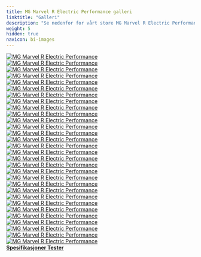 ```yaml
---
title: MG Marvel R Electric Performance galleri
linktitle: "Galleri"
description: "Se nedenfor for vårt store MG Marvel R Electric Performance bildegalleri. Klikk på bildene for høyoppløselige versjoner."
weight: 5
hidden: true
navicon: bi-images
---
```

<!-- markdownlint-disable MD033 -->
<div class="row" id ="my-gallery">
	<div class="pswp-grid-item col-6 col-md-4">
		<a href="https://media.evkx.net/multimedia/models/mg/marvel_r/marvel_r_electric_performance/cupholder_1.jpg"
data-pswp-src="https://media.evkx.net/multimedia/models/mg/marvel_r/marvel_r_electric_performance/cupholder_1.jpg"
data-pswp-width="3000"
data-pswp-height="2308" 
target="_blank">
			<img src="https://media.evkx.net/multimedia/models/mg/marvel_r/marvel_r_electric_performance/cupholder_1_xst.jpg" alt="MG Marvel R Electric Performance" class="img-fluid img-thumbnail" />
		</a>
	</div>
	<div class="pswp-grid-item col-6 col-md-4">
		<a href="https://media.evkx.net/multimedia/models/mg/marvel_r/marvel_r_electric_performance/doorstorage_1.jpg"
data-pswp-src="https://media.evkx.net/multimedia/models/mg/marvel_r/marvel_r_electric_performance/doorstorage_1.jpg"
data-pswp-width="3000"
data-pswp-height="2132" 
target="_blank">
			<img src="https://media.evkx.net/multimedia/models/mg/marvel_r/marvel_r_electric_performance/doorstorage_1_xst.jpg" alt="MG Marvel R Electric Performance" class="img-fluid img-thumbnail" />
		</a>
	</div>
	<div class="pswp-grid-item col-6 col-md-4">
		<a href="https://media.evkx.net/multimedia/models/mg/marvel_r/marvel_r_electric_performance/drivetrain_1.jpg"
data-pswp-src="https://media.evkx.net/multimedia/models/mg/marvel_r/marvel_r_electric_performance/drivetrain_1.jpg"
data-pswp-width="3000"
data-pswp-height="2313" 
target="_blank">
			<img src="https://media.evkx.net/multimedia/models/mg/marvel_r/marvel_r_electric_performance/drivetrain_1_xst.jpg" alt="MG Marvel R Electric Performance" class="img-fluid img-thumbnail" />
		</a>
	</div>
	<div class="pswp-grid-item col-6 col-md-4">
		<a href="https://media.evkx.net/multimedia/models/mg/marvel_r/marvel_r_electric_performance/exterior_1.jpg"
data-pswp-src="https://media.evkx.net/multimedia/models/mg/marvel_r/marvel_r_electric_performance/exterior_1.jpg"
data-pswp-width="3000"
data-pswp-height="2000" 
target="_blank">
			<img src="https://media.evkx.net/multimedia/models/mg/marvel_r/marvel_r_electric_performance/exterior_1_xst.jpg" alt="MG Marvel R Electric Performance" class="img-fluid img-thumbnail" />
		</a>
	</div>
	<div class="pswp-grid-item col-6 col-md-4">
		<a href="https://media.evkx.net/multimedia/models/mg/marvel_r/marvel_r_electric_performance/exterior_2.jpg"
data-pswp-src="https://media.evkx.net/multimedia/models/mg/marvel_r/marvel_r_electric_performance/exterior_2.jpg"
data-pswp-width="2560"
data-pswp-height="1707" 
target="_blank">
			<img src="https://media.evkx.net/multimedia/models/mg/marvel_r/marvel_r_electric_performance/exterior_2_xst.jpg" alt="MG Marvel R Electric Performance" class="img-fluid img-thumbnail" />
		</a>
	</div>
	<div class="pswp-grid-item col-6 col-md-4">
		<a href="https://media.evkx.net/multimedia/models/mg/marvel_r/marvel_r_electric_performance/exterior_3.jpg"
data-pswp-src="https://media.evkx.net/multimedia/models/mg/marvel_r/marvel_r_electric_performance/exterior_3.jpg"
data-pswp-width="3000"
data-pswp-height="2001" 
target="_blank">
			<img src="https://media.evkx.net/multimedia/models/mg/marvel_r/marvel_r_electric_performance/exterior_3_xst.jpg" alt="MG Marvel R Electric Performance" class="img-fluid img-thumbnail" />
		</a>
	</div>
	<div class="pswp-grid-item col-6 col-md-4">
		<a href="https://media.evkx.net/multimedia/models/mg/marvel_r/marvel_r_electric_performance/exterior_4.jpg"
data-pswp-src="https://media.evkx.net/multimedia/models/mg/marvel_r/marvel_r_electric_performance/exterior_4.jpg"
data-pswp-width="3000"
data-pswp-height="2000" 
target="_blank">
			<img src="https://media.evkx.net/multimedia/models/mg/marvel_r/marvel_r_electric_performance/exterior_4_xst.jpg" alt="MG Marvel R Electric Performance" class="img-fluid img-thumbnail" />
		</a>
	</div>
	<div class="pswp-grid-item col-6 col-md-4">
		<a href="https://media.evkx.net/multimedia/models/mg/marvel_r/marvel_r_electric_performance/frontseats_1.jpg"
data-pswp-src="https://media.evkx.net/multimedia/models/mg/marvel_r/marvel_r_electric_performance/frontseats_1.jpg"
data-pswp-width="3000"
data-pswp-height="1999" 
target="_blank">
			<img src="https://media.evkx.net/multimedia/models/mg/marvel_r/marvel_r_electric_performance/frontseats_1_xst.jpg" alt="MG Marvel R Electric Performance" class="img-fluid img-thumbnail" />
		</a>
	</div>
	<div class="pswp-grid-item col-6 col-md-4">
		<a href="https://media.evkx.net/multimedia/models/mg/marvel_r/marvel_r_electric_performance/frontseats_2.jpg"
data-pswp-src="https://media.evkx.net/multimedia/models/mg/marvel_r/marvel_r_electric_performance/frontseats_2.jpg"
data-pswp-width="3000"
data-pswp-height="1999" 
target="_blank">
			<img src="https://media.evkx.net/multimedia/models/mg/marvel_r/marvel_r_electric_performance/frontseats_2_xst.jpg" alt="MG Marvel R Electric Performance" class="img-fluid img-thumbnail" />
		</a>
	</div>
	<div class="pswp-grid-item col-6 col-md-4">
		<a href="https://media.evkx.net/multimedia/models/mg/marvel_r/marvel_r_electric_performance/frontseats_3.jpg"
data-pswp-src="https://media.evkx.net/multimedia/models/mg/marvel_r/marvel_r_electric_performance/frontseats_3.jpg"
data-pswp-width="3000"
data-pswp-height="1999" 
target="_blank">
			<img src="https://media.evkx.net/multimedia/models/mg/marvel_r/marvel_r_electric_performance/frontseats_3_xst.jpg" alt="MG Marvel R Electric Performance" class="img-fluid img-thumbnail" />
		</a>
	</div>
	<div class="pswp-grid-item col-6 col-md-4">
		<a href="https://media.evkx.net/multimedia/models/mg/marvel_r/marvel_r_electric_performance/frunk_1.jpg"
data-pswp-src="https://media.evkx.net/multimedia/models/mg/marvel_r/marvel_r_electric_performance/frunk_1.jpg"
data-pswp-width="2560"
data-pswp-height="1708" 
target="_blank">
			<img src="https://media.evkx.net/multimedia/models/mg/marvel_r/marvel_r_electric_performance/frunk_1_xst.jpg" alt="MG Marvel R Electric Performance" class="img-fluid img-thumbnail" />
		</a>
	</div>
	<div class="pswp-grid-item col-6 col-md-4">
		<a href="https://media.evkx.net/multimedia/models/mg/marvel_r/marvel_r_electric_performance/headlights_1.jpg"
data-pswp-src="https://media.evkx.net/multimedia/models/mg/marvel_r/marvel_r_electric_performance/headlights_1.jpg"
data-pswp-width="3000"
data-pswp-height="1701" 
target="_blank">
			<img src="https://media.evkx.net/multimedia/models/mg/marvel_r/marvel_r_electric_performance/headlights_1_xst.jpg" alt="MG Marvel R Electric Performance" class="img-fluid img-thumbnail" />
		</a>
	</div>
	<div class="pswp-grid-item col-6 col-md-4">
		<a href="https://media.evkx.net/multimedia/models/mg/marvel_r/marvel_r_electric_performance/headlights_2.jpg"
data-pswp-src="https://media.evkx.net/multimedia/models/mg/marvel_r/marvel_r_electric_performance/headlights_2.jpg"
data-pswp-width="2560"
data-pswp-height="1707" 
target="_blank">
			<img src="https://media.evkx.net/multimedia/models/mg/marvel_r/marvel_r_electric_performance/headlights_2_xst.jpg" alt="MG Marvel R Electric Performance" class="img-fluid img-thumbnail" />
		</a>
	</div>
	<div class="pswp-grid-item col-6 col-md-4">
		<a href="https://media.evkx.net/multimedia/models/mg/marvel_r/marvel_r_electric_performance/interior_1.jpg"
data-pswp-src="https://media.evkx.net/multimedia/models/mg/marvel_r/marvel_r_electric_performance/interior_1.jpg"
data-pswp-width="2560"
data-pswp-height="1707" 
target="_blank">
			<img src="https://media.evkx.net/multimedia/models/mg/marvel_r/marvel_r_electric_performance/interior_1_xst.jpg" alt="MG Marvel R Electric Performance" class="img-fluid img-thumbnail" />
		</a>
	</div>
	<div class="pswp-grid-item col-6 col-md-4">
		<a href="https://media.evkx.net/multimedia/models/mg/marvel_r/marvel_r_electric_performance/interior_2.jpg"
data-pswp-src="https://media.evkx.net/multimedia/models/mg/marvel_r/marvel_r_electric_performance/interior_2.jpg"
data-pswp-width="3000"
data-pswp-height="2121" 
target="_blank">
			<img src="https://media.evkx.net/multimedia/models/mg/marvel_r/marvel_r_electric_performance/interior_2_xst.jpg" alt="MG Marvel R Electric Performance" class="img-fluid img-thumbnail" />
		</a>
	</div>
	<div class="pswp-grid-item col-6 col-md-4">
		<a href="https://media.evkx.net/multimedia/models/mg/marvel_r/marvel_r_electric_performance/interior_3.jpg"
data-pswp-src="https://media.evkx.net/multimedia/models/mg/marvel_r/marvel_r_electric_performance/interior_3.jpg"
data-pswp-width="3000"
data-pswp-height="2184" 
target="_blank">
			<img src="https://media.evkx.net/multimedia/models/mg/marvel_r/marvel_r_electric_performance/interior_3_xst.jpg" alt="MG Marvel R Electric Performance" class="img-fluid img-thumbnail" />
		</a>
	</div>
	<div class="pswp-grid-item col-6 col-md-4">
		<a href="https://media.evkx.net/multimedia/models/mg/marvel_r/marvel_r_electric_performance/interior_4.jpg"
data-pswp-src="https://media.evkx.net/multimedia/models/mg/marvel_r/marvel_r_electric_performance/interior_4.jpg"
data-pswp-width="3000"
data-pswp-height="2151" 
target="_blank">
			<img src="https://media.evkx.net/multimedia/models/mg/marvel_r/marvel_r_electric_performance/interior_4_xst.jpg" alt="MG Marvel R Electric Performance" class="img-fluid img-thumbnail" />
		</a>
	</div>
	<div class="pswp-grid-item col-6 col-md-4">
		<a href="https://media.evkx.net/multimedia/models/mg/marvel_r/marvel_r_electric_performance/interior_5.jpg"
data-pswp-src="https://media.evkx.net/multimedia/models/mg/marvel_r/marvel_r_electric_performance/interior_5.jpg"
data-pswp-width="3000"
data-pswp-height="2639" 
target="_blank">
			<img src="https://media.evkx.net/multimedia/models/mg/marvel_r/marvel_r_electric_performance/interior_5_xst.jpg" alt="MG Marvel R Electric Performance" class="img-fluid img-thumbnail" />
		</a>
	</div>
	<div class="pswp-grid-item col-6 col-md-4">
		<a href="https://media.evkx.net/multimedia/models/mg/marvel_r/marvel_r_electric_performance/main_1.jpg"
data-pswp-src="https://media.evkx.net/multimedia/models/mg/marvel_r/marvel_r_electric_performance/main_1.jpg"
data-pswp-width="2560"
data-pswp-height="1708" 
target="_blank">
			<img src="https://media.evkx.net/multimedia/models/mg/marvel_r/marvel_r_electric_performance/main_1_xst.jpg" alt="MG Marvel R Electric Performance" class="img-fluid img-thumbnail" />
		</a>
	</div>
	<div class="pswp-grid-item col-6 col-md-4">
		<a href="https://media.evkx.net/multimedia/models/mg/marvel_r/marvel_r_electric_performance/rearlights_1.jpg"
data-pswp-src="https://media.evkx.net/multimedia/models/mg/marvel_r/marvel_r_electric_performance/rearlights_1.jpg"
data-pswp-width="2560"
data-pswp-height="1706" 
target="_blank">
			<img src="https://media.evkx.net/multimedia/models/mg/marvel_r/marvel_r_electric_performance/rearlights_1_xst.jpg" alt="MG Marvel R Electric Performance" class="img-fluid img-thumbnail" />
		</a>
	</div>
	<div class="pswp-grid-item col-6 col-md-4">
		<a href="https://media.evkx.net/multimedia/models/mg/marvel_r/marvel_r_electric_performance/rearlights_2.jpg"
data-pswp-src="https://media.evkx.net/multimedia/models/mg/marvel_r/marvel_r_electric_performance/rearlights_2.jpg"
data-pswp-width="2560"
data-pswp-height="1529" 
target="_blank">
			<img src="https://media.evkx.net/multimedia/models/mg/marvel_r/marvel_r_electric_performance/rearlights_2_xst.jpg" alt="MG Marvel R Electric Performance" class="img-fluid img-thumbnail" />
		</a>
	</div>
	<div class="pswp-grid-item col-6 col-md-4">
		<a href="https://media.evkx.net/multimedia/models/mg/marvel_r/marvel_r_electric_performance/screens_1.jpg"
data-pswp-src="https://media.evkx.net/multimedia/models/mg/marvel_r/marvel_r_electric_performance/screens_1.jpg"
data-pswp-width="2560"
data-pswp-height="1707" 
target="_blank">
			<img src="https://media.evkx.net/multimedia/models/mg/marvel_r/marvel_r_electric_performance/screens_1_xst.jpg" alt="MG Marvel R Electric Performance" class="img-fluid img-thumbnail" />
		</a>
	</div>
	<div class="pswp-grid-item col-6 col-md-4">
		<a href="https://media.evkx.net/multimedia/models/mg/marvel_r/marvel_r_electric_performance/screens_2.jpg"
data-pswp-src="https://media.evkx.net/multimedia/models/mg/marvel_r/marvel_r_electric_performance/screens_2.jpg"
data-pswp-width="3000"
data-pswp-height="1587" 
target="_blank">
			<img src="https://media.evkx.net/multimedia/models/mg/marvel_r/marvel_r_electric_performance/screens_2_xst.jpg" alt="MG Marvel R Electric Performance" class="img-fluid img-thumbnail" />
		</a>
	</div>
	<div class="pswp-grid-item col-6 col-md-4">
		<a href="https://media.evkx.net/multimedia/models/mg/marvel_r/marvel_r_electric_performance/screens_3.jpg"
data-pswp-src="https://media.evkx.net/multimedia/models/mg/marvel_r/marvel_r_electric_performance/screens_3.jpg"
data-pswp-width="3000"
data-pswp-height="1991" 
target="_blank">
			<img src="https://media.evkx.net/multimedia/models/mg/marvel_r/marvel_r_electric_performance/screens_3_xst.jpg" alt="MG Marvel R Electric Performance" class="img-fluid img-thumbnail" />
		</a>
	</div>
	<div class="pswp-grid-item col-6 col-md-4">
		<a href="https://media.evkx.net/multimedia/models/mg/marvel_r/marvel_r_electric_performance/secondrowseats_1.jpg"
data-pswp-src="https://media.evkx.net/multimedia/models/mg/marvel_r/marvel_r_electric_performance/secondrowseats_1.jpg"
data-pswp-width="3000"
data-pswp-height="2256" 
target="_blank">
			<img src="https://media.evkx.net/multimedia/models/mg/marvel_r/marvel_r_electric_performance/secondrowseats_1_xst.jpg" alt="MG Marvel R Electric Performance" class="img-fluid img-thumbnail" />
		</a>
	</div>
	<div class="pswp-grid-item col-6 col-md-4">
		<a href="https://media.evkx.net/multimedia/models/mg/marvel_r/marvel_r_electric_performance/trailer_1.jpg"
data-pswp-src="https://media.evkx.net/multimedia/models/mg/marvel_r/marvel_r_electric_performance/trailer_1.jpg"
data-pswp-width="3000"
data-pswp-height="2126" 
target="_blank">
			<img src="https://media.evkx.net/multimedia/models/mg/marvel_r/marvel_r_electric_performance/trailer_1_xst.jpg" alt="MG Marvel R Electric Performance" class="img-fluid img-thumbnail" />
		</a>
	</div>
	<div class="pswp-grid-item col-6 col-md-4">
		<a href="https://media.evkx.net/multimedia/models/mg/marvel_r/marvel_r_electric_performance/trunk_1.jpg"
data-pswp-src="https://media.evkx.net/multimedia/models/mg/marvel_r/marvel_r_electric_performance/trunk_1.jpg"
data-pswp-width="3000"
data-pswp-height="1915" 
target="_blank">
			<img src="https://media.evkx.net/multimedia/models/mg/marvel_r/marvel_r_electric_performance/trunk_1_xst.jpg" alt="MG Marvel R Electric Performance" class="img-fluid img-thumbnail" />
		</a>
	</div>
	<div class="pswp-grid-item col-6 col-md-4">
		<a href="https://media.evkx.net/multimedia/models/mg/marvel_r/marvel_r_electric_performance/trunk_2.jpg"
data-pswp-src="https://media.evkx.net/multimedia/models/mg/marvel_r/marvel_r_electric_performance/trunk_2.jpg"
data-pswp-width="3000"
data-pswp-height="2001" 
target="_blank">
			<img src="https://media.evkx.net/multimedia/models/mg/marvel_r/marvel_r_electric_performance/trunk_2_xst.jpg" alt="MG Marvel R Electric Performance" class="img-fluid img-thumbnail" />
		</a>
	</div>
	<div class="pswp-grid-item col-6 col-md-4">
		<a href="https://media.evkx.net/multimedia/models/mg/marvel_r/marvel_r_electric_performance/trunk_3.jpg"
data-pswp-src="https://media.evkx.net/multimedia/models/mg/marvel_r/marvel_r_electric_performance/trunk_3.jpg"
data-pswp-width="3000"
data-pswp-height="1916" 
target="_blank">
			<img src="https://media.evkx.net/multimedia/models/mg/marvel_r/marvel_r_electric_performance/trunk_3_xst.jpg" alt="MG Marvel R Electric Performance" class="img-fluid img-thumbnail" />
		</a>
	</div>
	<div class="pswp-grid-item col-6 col-md-4">
		<a href="https://media.evkx.net/multimedia/models/mg/marvel_r/marvel_r_electric_performance/v2l_1.jpg"
data-pswp-src="https://media.evkx.net/multimedia/models/mg/marvel_r/marvel_r_electric_performance/v2l_1.jpg"
data-pswp-width="2560"
data-pswp-height="1708" 
target="_blank">
			<img src="https://media.evkx.net/multimedia/models/mg/marvel_r/marvel_r_electric_performance/v2l_1_xst.jpg" alt="MG Marvel R Electric Performance" class="img-fluid img-thumbnail" />
		</a>
	</div>
</div>
<script type="module">
  import PhotoSwipeLightbox from '/js/photoswipe-lightbox.esm.js';
    const lightbox = new PhotoSwipeLightbox({
       gallery: '#my-gallery',
        children: 'a',
        pswpModule: () => import('/js/photoswipe.esm.js')
    });
lightbox.init();
</script>
<div class="mt-3 mb-3">
<a href="../specifications/" class="text-decoration-none text-black">
<strong><i class="bi-arrow-left"></i> Spesifikasjoner </strong>
</a>
<a href="../reviews/" class="text-decoration-none text-black float-end">
<strong>Tester <i class="bi-arrow-right"></i></strong>
</a>
</div>
